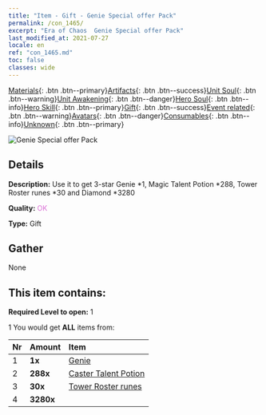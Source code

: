 ```yaml
---
title: "Item - Gift - Genie Special offer Pack"
permalink: /con_1465/
excerpt: "Era of Chaos  Genie Special offer Pack"
last_modified_at: 2021-07-27
locale: en
ref: "con_1465.md"
toc: false
classes: wide
---
```

 [Materials](/Items/){: .btn .btn--primary}[Artifacts](/Items/Artifacts/){: .btn .btn--success}[Unit Soul](/Items/UnitSoul/){: .btn .btn--warning}[Unit Awakening](/Items/UnitAwakening/){: .btn .btn--danger}[Hero Soul](/Items/HeroSoul/){: .btn .btn--info}[Hero Skill](/Items/HeroSkill/){: .btn .btn--primary}[Gift](/Items/Gift/){: .btn .btn--success}[Event related](/Items/Events/){: .btn .btn--warning}[Avatars](/Items/Avatars/){: .btn .btn--danger}[Consumables](/Items/Consumables/){: .btn .btn--info}[Unknown](/Items/Unknown/){: .btn .btn--primary}

 ![Genie Special offer Pack](/images/t/i_907079.png)

## Details
 **Description:** Use it to get 3-star Genie *1, Magic Talent Potion *288, Tower Roster runes *30 and Diamond *3280

 **Quality:** <span style="color: #DA70D6">OK</span>

 **Type:** Gift

## Gather

  None

## This item contains:

 **Required Level to open:** 1

 1 You would get **ALL** items  from:

  | Nr | Amount |     Item    |
  |:---|:-------|:------------|
  | 1 |  **1x** | [Genie](/units/Genie/) |  | 
  | 2 |  **288x** | [Caster Talent Potion](/Items/con_790/) |  | 
  | 3 |  **30x** | [Tower Roster runes](/Items/con_785/) |  | 
  | 4 |  **3280x** | <i class="fas fa-gem"/> |  | 
